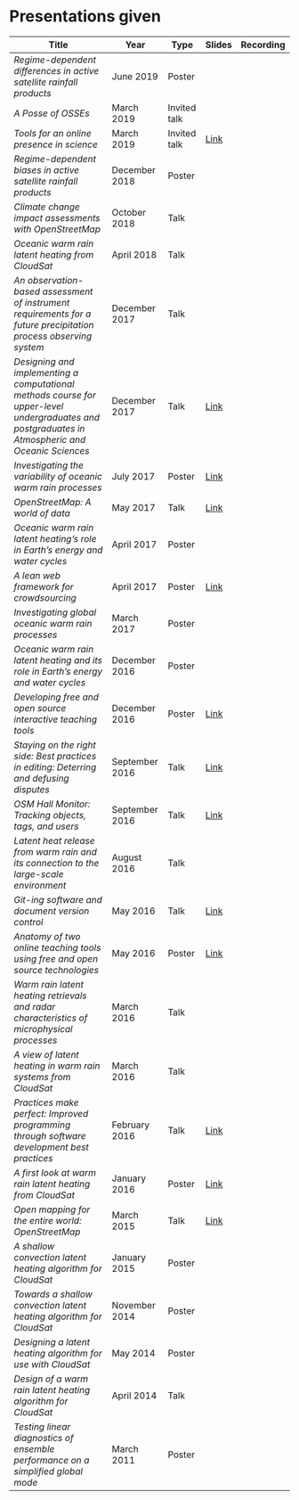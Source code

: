 Presentations given
===================

Title | Year | Type | Slides | Recording
------|------|------|--------|-----------
_Regime-dependent differences in active satellite rainfall products_ | June 2019 | Poster | | 
_A Posse of OSSEs_ | March 2019 | Invited talk | |
_Tools for an online presence in science_ | March 2019 | Invited talk | [Link](https://github.com/ethan-nelson/presentation_slides/blob/master/2019_mar_online_presence/2019wisconline.pdf) |
_Regime-dependent biases in active satellite rainfall products_ | December 2018 | Poster | |
_Climate change impact assessments with OpenStreetMap_ | October 2018 | Talk | |
_Oceanic warm rain latent heating from CloudSat_ | April 2018 | Talk | |
_An observation-based assessment of instrument requirements for a future precipitation process observing system_ | December 2017 | Talk | |
_Designing and implementing a computational methods course for upper-level undergraduates and postgraduates in Atmospheric and Oceanic Sciences_ | December 2017 | Talk | [Link](https://github.com/ethan-nelson/presentation_slides/blob/master/2017_dec_computational_methods_course/ENelson_education_AGU_2017.pdf) |
_Investigating the variability of oceanic warm rain processes_ | July 2017 | Poster | [Link](https://github.com/ethan-nelson/presentation_slides/blob/master/2017_jul_warm_rain_proc/ENelson_gordon.pdf) |
_OpenStreetMap:  A world of data_ | May 2017 | Talk | [Link](https://github.com/ethan-nelson/presentation_slides/blob/master/2017_may_osm_workshop/ENelson_Regional_Workshop.pdf) |
_Oceanic warm rain latent heating’s role in Earth’s energy and water cycles_ | April 2017 | Poster | |
_A lean web framework for crowdsourcing_ | April 2017 | Poster | [Link](https://github.com/ethan-nelson/presentation_slides/blob/master/2017_apr_web_framework/ENelson_web_poster.pdf) |
_Investigating global oceanic warm rain processes_ | March 2017 | Poster | |
_Oceanic warm rain latent heating and its role in Earth’s energy and water cycles_ | December 2016 | Poster | |
_Developing free and open source interactive teaching tools_ | December 2016 | Poster | [Link](https://github.com/ethan-nelson/presentation_slides/blob/master/2016_dec_foss_teaching_tools/ENelson_teaching_poster_agu.pdf) |
_Staying on the right side:  Best practices in editing:  Deterring and defusing disputes_ | September 2016 | Talk | [Link](https://github.com/ethan-nelson/presentation_slides/blob/master/2016_sep_osm_disputes/ENelson_OSMDisputes.pdf) |
_OSM Hall Monitor:  Tracking objects, tags, and users_ | September 2016 | Talk | [Link](https://github.com/ethan-nelson/presentation_slides/blob/master/2016_sep_osm_hall_monitor/ENelson_OSMHallMonitor.pdf) |
_Latent heat release from warm rain and its connection to the large-scale environment_ | August 2016 | Talk |
_Git-ing software and document version control_ | May 2016 | Talk | [Link](https://github.com/ethan-nelson/presentation_slides/blob/master/2016_may_git_tutorial/2016GitPresentation.pdf) |
_Anatomy of two online teaching tools using free and open source technologies_ | May 2016 | Poster | [Link](https://github.com/ethan-nelson/presentation_slides/blob/master/2016_may_foss_teaching_tools/TeachingWebToolsPoster.pdf) |
_Warm rain latent heating retrievals and radar characteristics of microphysical processes_ | March 2016 | Talk | |
_A view of latent heating in warm rain systems from CloudSat_ | March 2016 | Talk | |
_Practices make perfect:  Improved programming through software development best practices_ | February 2016 | Talk | [Link](https://github.com/ethan-nelson/presentation_slides/blob/master/2016_feb_coding_practices/Feb3PresentationWeb.pdf) |
_A first look at warm rain latent heating from CloudSat_ | January 2016 | Poster | [Link](https://github.com/ethan-nelson/presentation_slides/blob/master/2016_jan_warm_rain_lh/ENelson_ams_lh_cs.pdf) |
_Open mapping for the entire world:  OpenStreetMap_ | March 2015 | Talk | [Link](https://github.com/ethan-nelson/presentation_slides/blob/master/2015_mar_osm_intro/OSM-APA.pdf) |
_A shallow convection latent heating algorithm for CloudSat_ | January 2015 | Poster | |
_Towards a shallow convection latent heating algorithm for CloudSat_ | November 2014 | Poster | |
_Designing a latent heating algorithm for use with CloudSat_ | May 2014 | Poster | |
_Design of a warm rain latent heating algorithm for CloudSat_ | April 2014 | Talk | |
_Testing linear diagnostics of ensemble performance on a simplified global mode_ | March 2011 | Poster | |

